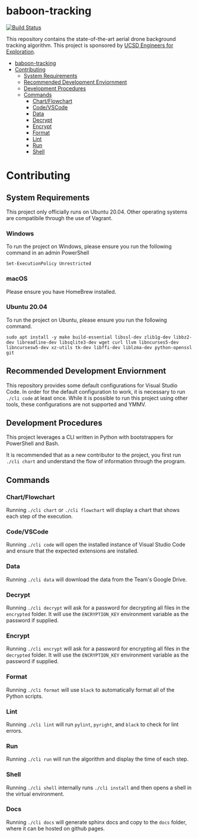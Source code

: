 # baboon-tracking
[![Build Status](https://travis-ci.org/UCSD-E4E/baboon-tracking.svg?branch=master)](https://travis-ci.org/UCSD-E4E/baboon-tracking)

This repository contains the state-of-the-art aerial drone background tracking algorithm.  This project is sponsored by [UCSD Engineers for Exploration](http://e4e.ucsd.edu/).

- [baboon-tracking](#baboon-tracking)
- [Contributing](#contributing)
  - [System Requirements](#system-requirements)
  - [Recommended Development Enviornment](#recommended-development-enviornment)
  - [Development Procedures](#development-procedures)
  - [Commands](#commands)
    - [Chart/Flowchart](#chartflowchart)
    - [Code/VSCode](#codevscode)
    - [Data](#data)
    - [Decrypt](#decrypt)
    - [Encrypt](#encrypt)
    - [Format](#format)
    - [Lint](#lint)
    - [Run](#run)
    - [Shell](#shell)

# Contributing
## System Requirements
This project only officially runs on Ubuntu 20.04.  Other operating systems are compatibile through the use of Vagrant.

### Windows
To run the project on Windows, please ensure you run the following command in an admin PowerShell
```
Set-ExecutionPolicy Unrestricted
```

### macOS
Please ensure you have HomeBrew installed.

### Ubuntu 20.04
To run the project on Ubuntu, please ensure you run the following command.
```
sudo apt install -y make build-essential libssl-dev zlib1g-dev libbz2-dev libreadline-dev libsqlite3-dev wget curl llvm libncurses5-dev libncursesw5-dev xz-utils tk-dev libffi-dev liblzma-dev python-openssl git
```

## Recommended Development Enviornment
This repository provides some default configurations for Visual Studio Code.  In order for the default configuration to work, it is necessary to run `./cli code` at least once.  While it is possible to run this project using other tools, these configurations are not supported and YMMV.

## Development Procedures
This project leverages a CLI written in Python with bootstrappers for PowerShell and Bash.

It is recommended that as a new contributor to the project, you first run `./cli chart` and understand the flow of information through the program.

## Commands
### Chart/Flowchart
Running `./cli chart` or `./cli flowchart` will display a chart that shows each step of the execution.
### Code/VSCode
Running `./cli code` will open the installed instance of Visual Studio Code and ensure that the expected extensions are installed.
### Data
Running `./cli data` will download the data from the Team's Google Drive.
### Decrypt
Running `./cli decrypt` will ask for a password for decrypting all files in the `encrypted` folder.  It will use the `ENCRYPTION_KEY` environment variable as the password if supplied.
### Encrypt
Running `./cli encrypt` will ask for a password for encrypting all files in the `decrypted` folder.  It will use the `ENCRYPTION_KEY` environment variable as the password if supplied.
### Format
Running `./cli format` will use `black` to automatically format all of the Python scripts.
### Lint
Running `./cli lint` will run `pylint`, `pyright`, and `black` to check for lint errors.
### Run
Running `./cli run` will run the algorithm and display the time of each step.
### Shell
Running `./cli shell` internally runs `./cli install` and then opens a shell in the virtual environment.
### Docs
Running `./cli docs` will generate sphinx docs and copy to the `docs` folder, where it can be hosted on github pages.

